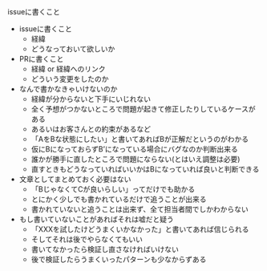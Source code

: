 issueに書くこと

- issueに書くこと
    - 経緯
    - どうなっておいて欲しいか
- PRに書くこと
    - 経緯 or 経緯へのリンク
    - どういう変更をしたのか
- なんで書かなきゃいけないのか
    - 経緯が分からないと下手にいじれない
    - 全く予想がつかないところで問題が起きて修正したりしているケースがある
    - あるいはお客さんとの約束があるなど
    - 「AをBな状態にしたい」と書いてあればBが正解だというのがわかる
    - 仮にBになっておらずB’になっている場合にバグなのか判断出来る
    - 誰かが勝手に直したところで問題にならない(とはいえ調整は必要)
    - 直すときもどうなっていればいいかはBになっていれば良いと判断できる
- 文章としてまとめておく必要はない
    - 「BじゃなくてCが良いらしい」ってだけでも助かる
    - とにかく少しでも書かれているだけで追うことが出来る
    - 書かれていないと追うことは出来ず、全て担当者間でしかわからない
- もし書いていないことがあればそれは嘘だと疑う
    - 「XXXを試したけどうまくいかなかった」と書いてあれば信じられる
    - そしてそれは後でやらなくてもいい
    - 書いてなかったら検証し直さなければいけない
    - 後で検証したらうまくいったパターンも少なからずある
